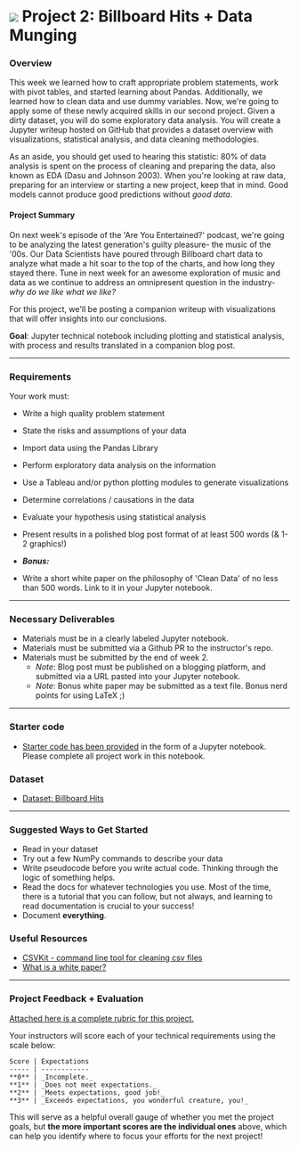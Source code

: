 
# ![](https://ga-dash.s3.amazonaws.com/production/assets/logo-9f88ae6c9c3871690e33280fcf557f33.png) Project 2: Billboard Hits + Data Munging

### Overview

This week we learned how to craft appropriate problem statements, work with pivot tables, and started learning about Pandas. Additionally, we learned how to clean data and use dummy variables. Now,  we're going to apply some of these newly acquired skills in our second project. Given a dirty dataset, you will do some exploratory data analysis. You will create a Jupyter writeup hosted on GitHub that provides a dataset overview with visualizations, statistical analysis, and data cleaning methodologies.

As an aside, you should get used to hearing this statistic: 80% of data analysis is spent on the process of cleaning and preparing the data, also known as EDA (Dasu and Johnson 2003). When you're looking at raw data, preparing for an interview or starting a new project, keep that in mind. Good models cannot produce good predictions without _good data_.

#### Project Summary

On next week's episode of the 'Are You Entertained?' podcast, we're going to be analyzing the latest generation's guilty pleasure- the music of the '00s. Our Data Scientists have poured through Billboard chart data to analyze what made a hit soar to the top of the charts, and how long they stayed there. Tune in next week for an awesome exploration of music and data as we continue to address an omnipresent question in the industry- _why do we like what we like?_

For this project, we'll be posting a companion writeup with visualizations that will offer insights into our conclusions.

**Goal**: Jupyter technical notebook including plotting and statistical analysis, with process and results translated in a companion blog post.

---

### Requirements

Your work must:

- Write a high quality problem statement
- State the risks and assumptions of your data
- Import data using the Pandas Library
- Perform exploratory data analysis on the information
- Use a Tableau and/or python plotting modules to generate visualizations
- Determine correlations / causations in the data
- Evaluate your hypothesis using statistical analysis
- Present results in a polished blog post format of at least 500 words (& 1-2 graphics!)

- ***Bonus:***
 - Write a short white paper on the philosophy of 'Clean Data' of no less than 500 words. Link to it in your Jupyter notebook.

---

### Necessary Deliverables

- Materials must be in a clearly labeled Jupyter notebook.
- Materials must be submitted via a Github PR to the instructor's repo.
- Materials must be submitted by the end of week 2.
  - _Note_: Blog post must be published on a blogging platform, and submitted via a URL pasted into your Jupyter notebook.
  - _Note_: Bonus white paper may be submitted as a text file. Bonus nerd points for using LaTeX ;)

---

### Starter code

- [Starter code has been provided](./starter-code/) in the form of a Jupyter notebook. Please complete all project work in this notebook.

### Dataset

- [Dataset: Billboard Hits](./assets/billboard.csv)

---

### Suggested Ways to Get Started

- Read in your dataset
- Try out a few NumPy commands to describe your data
- Write pseudocode before you write actual code. Thinking through the logic of something helps.  
- Read the docs for whatever technologies you use. Most of the time, there is a tutorial that you can follow, but not always, and learning to read documentation is crucial to your success!
- Document **everything**.

### Useful Resources
- [CSVKit - command line tool for cleaning csv files](https://csvkit.readthedocs.org/en/latest/tutorial.html)
- [What is a white paper?](https://owl.english.purdue.edu/owl/resource/546/1/)

---

### Project Feedback + Evaluation

[Attached here is a complete rubric for this project.](./project-02-rubric.md)

Your instructors will score each of your technical requirements using the scale below:

    Score | Expectations
    ----- | ------------
    **0** | _Incomplete._
    **1** | _Does not meet expectations._
    **2** | _Meets expectations, good job!_
    **3** | _Exceeds expectations, you wonderful creature, you!_

 This will serve as a helpful overall gauge of whether you met the project goals, but __the more important scores are the individual ones__ above, which can help you identify where to focus your efforts for the next project!
